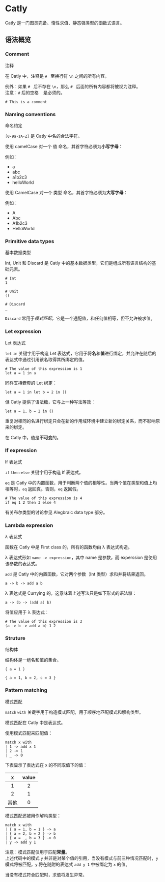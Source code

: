 # Catly

Catly 是一门图灵完备、惰性求值、静态强类型的函数式语言。

## 语法概览

### Comment

注释

在 Catly 中，注释是 `# ` 至换行符 `\n` 之间的所有内容。  

例外：如果 `# ` 后不存在 `\n`，那么 `# ` 后面的所有内容都将被视为注释。  
注意：`#` 后的空格 ` ` 是必须的。

```
# This is a comment
```

### Naming conventions

命名约定

`[0-9a-zA-Z]` 是 Catly 中名的合法字符。

使用 camelCase 对一个 值 命名，其首字符必须为**小写字母**：

例如：

* a
* abc
* a1b2c3
* helloWorld

使用 CamelCase 对一个 类型 命名，其首字符必须为**大写字母**：

例如：

* A
* Abc
* A1b2c3
* HelloWorld

### Primitive data types

基本数据类型

Int, Unit 和 Discard 是 Catly 中的基本数据类型，它们是组成所有语言结构的基础元素。

```Catly
# Int
1
```

```Catly
# Unit
()
```

```Catly
# Discard
_
```

`Discard` 常用于*模式匹配*，它是一个通配值，和任何值相等，但不允许被求值。

### Let expression

Let 表达式

`let` `in` 关键字用于构造 Let 表达式，它用于将**名**和**值**进行绑定，并允许在随后的表达式中通过引用该名取得其所绑定的值。

```Catly
# The value of this expression is 1
let a = 1 in a
```

同样支持嵌套的 Let 绑定：

```Catly
let a = 1 in let b = 2 in ()
```

但 Catly 提供了语法糖，它与上一种写法等效：

```Catly
let a = 1, b = 2 in ()
```

重复对相同的名进行绑定只会在新的作用域环境中建立新的绑定关系，而不影响原来的绑定。

在 Catly 中，值是**不可变**的。

### If expression

If 表达式

`if` `then` `else` 关键字用于构造 If 表达式。

`eq` 是 Catly 中的内置函数，用于判断两个值的相等性。当两个值在类型和值上均相等时，`eq` 返回真。否则，`eq` 返回假。

```Catly
# The value of this expression is 4
if eq 1 2 then 3 else 4
```

有关布尔类型的讨论参见 Alegbraic data type 部分。

### Lambda expression

λ 表达式

函数在 Catly 中是 First class 的，所有的函数均由 λ 表达式构造。

λ 表达式形如 `name -> expression`，其中 name 是参数，而 experssion 是使用该参数的表达式。

`add` 是 Catly 中的内置函数，它对两个参数（Int 类型）求和并将结果返回。

```Catly
a -> b -> add a b
```

λ 表达式是 Currying 的，这意味着上述写法只是如下形式的语法糖：

```Catly
a -> (b -> (add a) b)
```

将值应用于 λ 表达式：

```Catly
# The value of this expression is 3
(a -> b -> add a b) 1 2
```

### Struture

结构体

结构体是一组名和值的集合。

```Catly
{ a = 1 }
```

```Catly
{ a = 1, b = 2, c = 3 }
```

### Pattern matching

模式匹配

`match` `with` 关键字用于构造模式匹配，用于顺序地匹配模式和解构类型。  

模式匹配在 Catly 中是表达式。

使用模式匹配来匹配值：

```
match x with
| 1 -> add x 1 
| 2 -> 1 
| _ -> 0
```

下表显示了表达式在 x 的不同取值下的值：

|  x   | value |
| :--: | :---: |
|  1   |   2   |
|  2   |   1   |
| 其他 |   0   |

模式匹配还被用作解构类型：

```
match x with
| { a = 1, b = 1 } -> a 
| { a = 2, b = 2 } -> b 
| { a = _, b = 3 } -> 0 
| y -> add y 1
```

注意：模式匹配仅用于匹配**常量**。  
上述代码中的模式 `y` 并非是对某个值的引用，当没有模式与前三种情况匹配时，`y` 模式将被匹配，`y` 将在随附的表达式 `add y 1` 中被绑定为 `x` 的值。

当没有模式符合匹配时，求值将发生异常。

